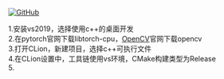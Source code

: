 <p align="left">
  <a href [https://github.com/XianYang2547]">
  <img src="https://img.shields.io/badge/Author-@XianYang-000000.svg?logo=GitHub" alt="GitHub"></a>


<br>





1.安装vs2019，选择使用c++的桌面开发<br>
2.在pytorch官网下载libtorch-cpu，[OpenCV](https://opencv.org/)官网下载opencv<br>
3.打开CLion，新建项目，选择c++可执行文件<br>
4.在CLion设置中，工具链使用vs环境，CMake构建类型为Release<br>
5.
